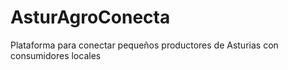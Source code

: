 # AsturAgroConecta
Plataforma para conectar pequeños productores de Asturias con consumidores locales
